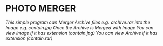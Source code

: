 # PHOTO MERGER
_This simple program can Merger *Archive files e.g. archive.rar* into the *Image e.g. contain.jpg* 
Once the Archive is Merged with Image
You can view image if it has extension (contain.jpg)
You can view Archive if it has extension (contain.rar)_
